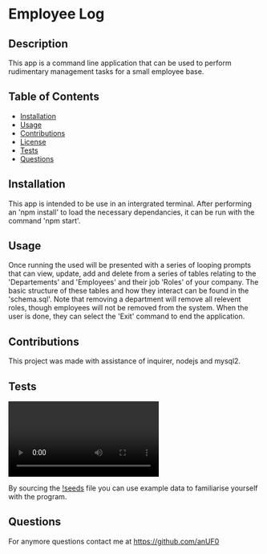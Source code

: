 # Employee Log
## Description
This app is a command line application that can be used to perform rudimentary management tasks for a small employee base.

## Table of Contents 
- [Installation](#installation)
- [Usage](#usage)
- [Contributions](#contribution)
- [License](#license)
- [Tests](#tests)
- [Questions](#questions)

## Installation
This app is intended to be use in an intergrated terminal. After performing an 'npm install' to load the necessary dependancies, it can be run with the command 'npm start'.

## Usage
Once running the used will be presented with a series of looping prompts that can view, update, add and delete from a series of tables relating to the 'Departements' and 'Employees' and their job 'Roles' of your company. The basic structure of these tables and how they interact can be found in the 'schema.sql'. Note that removing a department will remove all relevent roles, though employees will not be removed from the system. When the user is done, they can select the 'Exit' command to end the application.

## Contributions
This project was made with assistance of inquirer, nodejs and mysql2.

## Tests
![Demonstration](./assets/Demo.webm)

By sourcing the [!seeds](./db/seeds.sql) file you can use example data to  familiarise yourself with the program.

## Questions
For anymore questions contact me at https://github.com/anUF0
